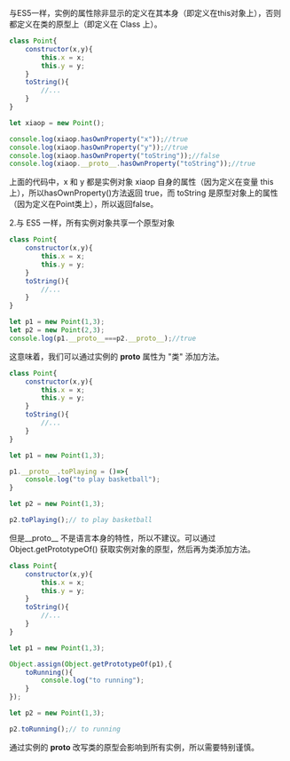 与ES5一样，实例的属性除非显示的定义在其本身（即定义在this对象上），否则都定义在类的原型上（即定义在 Class 上）。

```javascript
class Point{
    constructor(x,y){
        this.x = x;
        this.y = y;
    }
    toString(){
        //...
    }
}

let xiaop = new Point();

console.log(xiaop.hasOwnProperty("x"));//true
console.log(xiaop.hasOwnProperty("y"));//true
console.log(xiaop.hasOwnProperty("toString"));//false
console.log(xiaop.__proto__.hasOwnProperty("toString"));//true
```

上面的代码中，x 和 y 都是实例对象 xiaop 自身的属性（因为定义在变量 this 上），所以hasOwnProperty()方法返回 true，而 toString 是原型对象上的属性（因为定义在Point类上），所以返回false。

2.与 ES5 一样，所有实例对象共享一个原型对象

```javascript
class Point{
    constructor(x,y){
        this.x = x;
        this.y = y;
    }
    toString(){
        //...
    }
}

let p1 = new Point(1,3);
let p2 = new Point(2,3);
console.log(p1.__proto__===p2.__proto__);//true
```

这意味着，我们可以通过实例的 __proto__ 属性为 "类" 添加方法。

```javascript
class Point{
    constructor(x,y){
        this.x = x;
        this.y = y;
    }
    toString(){
        //...
    }
}

let p1 = new Point(1,3);

p1.__proto__.toPlaying = ()=>{
    console.log("to play basketball");
}

let p2 = new Point(1,3);

p2.toPlaying();// to play basketball
```



但是__proto__ 不是语言本身的特性，所以不建议。可以通过 Object.getPrototypeOf() 获取实例对象的原型，然后再为类添加方法。

```javascript
class Point{
    constructor(x,y){
        this.x = x;
        this.y = y;
    }
    toString(){
        //...
    }
}

let p1 = new Point(1,3);

Object.assign(Object.getPrototypeOf(p1),{
    toRunning(){
        console.log("to running");
    }
});

let p2 = new Point(1,3);

p2.toRunning();// to running
```

通过实例的 __proto__ 改写类的原型会影响到所有实例，所以需要特别谨慎。

